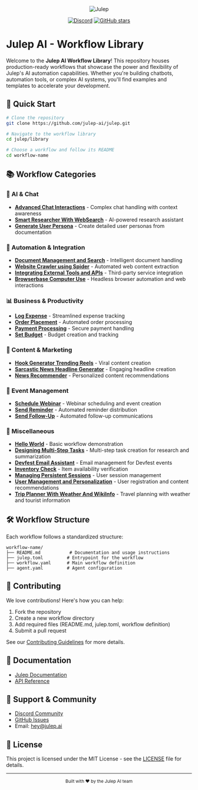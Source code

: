<div align="center">

![Julep](https://socialify.git.ci/julep-ai/julep/image?description=1&descriptionEditable=Build%20AI%20agents%20and%20workflows%20with%20a%20simple%20API&font=Source%20Code%20Pro&logo=https%3A%2F%2Fraw.githubusercontent.com%2Fjulep-ai%2Fjulep%2Fdev%2F.github%2Fjulep-logo.svg&owner=1&pattern=Solid&stargazers=1&theme=Auto)

[![Discord](https://img.shields.io/discord/1234567890?color=7289DA&label=Discord&logo=discord&logoColor=white)](https://discord.com/invite/JTSBGRZrzj)
[![GitHub stars](https://img.shields.io/github/stars/julep-ai/julep?style=social)](https://github.com/julep-ai/julep)

</div>

# Julep AI - Workflow Library

Welcome to the **Julep AI Workflow Library**! This repository houses production-ready workflows that showcase the power and flexibility of Julep's AI automation capabilities. Whether you're building chatbots, automation tools, or complex AI systems, you'll find examples and templates to accelerate your development.

## 🚀 Quick Start

```bash
# Clone the repository
git clone https://github.com/julep-ai/julep.git

# Navigate to the workflow library
cd julep/library

# Choose a workflow and follow its README
cd workflow-name
```

## 📚 Workflow Categories

### 🤖 AI & Chat

- **[Advanced Chat Interactions](./Advanced_Chat_Interactions)** - Complex chat handling with context awareness
- **[Smart Researcher With WebSearch](./Smart_Researcher_With_WebSearch)** - AI-powered research assistant
- **[Generate User Persona](./Generate_User_Persona)** - Create detailed user personas from documentation

### 🔧 Automation & Integration

- **[Document Management and Search](./Document_Management_and_Search)** - Intelligent document handling
- **[Website Crawler using Spider](./Website_Crawler_using_Spider)** - Automated web content extraction
- **[Integrating External Tools and APIs](./Integrating_External_Tools_and_APIs)** - Third-party service integration
- **[Browserbase Computer Use](./Broswerbase_Computer_Use)** - Headless browser automation and web interactions

### 📊 Business & Productivity

- **[Log Expense](./Log_Expense)** - Streamlined expense tracking
- **[Order Placement](./Order_Placement)** - Automated order processing
- **[Payment Processing](./Payment_Processing)** - Secure payment handling
- **[Set Budget](./Set_Budget)** - Budget creation and tracking

### 🎯 Content & Marketing

- **[Hook Generator Trending Reels](./Hook_Generator_Trending_Reels)** - Viral content creation
- **[Sarcastic News Headline Generator](./Sarcastic_News_Headline_Generator)** - Engaging headline creation
- **[News Recommender](./News_Recommender)** - Personalized content recommendations

### 📅 Event Management

- **[Schedule Webinar](./Schedule_Webinar)** - Webinar scheduling and event creation
- **[Send Reminder](./Send_Reminder)** - Automated reminder distribution
- **[Send Follow-Up](./Send_Follow_Up)** - Automated follow-up communications

### 🧩 Miscellaneous

- **[Hello World](./hello-world)** - Basic workflow demonstration
- **[Designing Multi-Step Tasks](./Designing_Multi_Step_Tasks)** - Multi-step task creation for research and summarization
- **[Devfest Email Assistant](./Devfest-Email-Assistant)** - Email management for Devfest events
- **[Inventory Check](./Inventory_Check)** - Item availability verification
- **[Managing Persistent Sessions](./Managing_Persistent_Sessions)** - User session management
- **[User Management and Personalization](./User_Management_and_Personalization)** - User registration and content recommendations
- **[Trip Planner With Weather And WikiInfo](./Trip_Planner_With_Weather_And_WikiInfo)** - Travel planning with weather and tourist information


## 🛠️ Workflow Structure

Each workflow follows a standardized structure:

```plaintext
workflow-name/
├── README.md           # Documentation and usage instructions
├── julep.toml         # Entrypoint for the workflow
├── workflow.yaml      # Main workflow definition
├── agent.yaml         # Agent configuration
```

## 🤝 Contributing

We love contributions! Here's how you can help:

1. Fork the repository
2. Create a new workflow directory
3. Add required files (README.md, julep.toml, workflow definition)
4. Submit a pull request

See our [Contributing Guidelines](CONTRIBUTING.md) for more details.

## 📖 Documentation

- [Julep Documentation](https://docs.julep.ai)
- [API Reference](https://github.com/julep-ai/julep)

## 🤝 Support & Community

- [Discord Community](https://discord.com/invite/JTSBGRZrzj)
- [GitHub Issues](https://github.com/julep-ai/julep/issues)
- Email: [hey@julep.ai](mailto:hey@julep.ai)

## 📄 License

This project is licensed under the MIT License - see the [LICENSE](LICENSE) file for details.

---

<div align="center">
  <sub>Built with ❤️ by the Julep AI team</sub>
</div>
